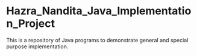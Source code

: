 # Hazra_Nandita_Java_Implementation_Project
This is a repository of Java programs to demonstrate general and special purpose implementation.

